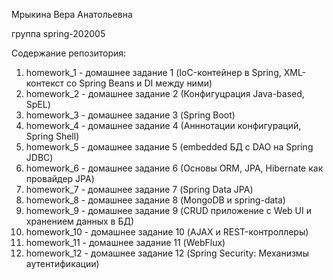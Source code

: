 Мрыкина Вера Анатольевна

группа spring-202005

Содержание репозитория:
1. homework_1 - домашнее задание 1 (IoC-контейнер в Spring, XML-контекст cо Spring Beans и DI между ними)
2. homework_2 - домашнее задание 2 (Конфигуцрация Java-based, SpEL)
3. homework_3 - домашнее задание 3 (Spring Boot)
4. homework_4 - домашнее задание 4 (Анннотации конфигураций, Spring Shell)
5. homework_5 - домашнее задание 5 (embedded БД с DAO на Spring JDBC)
6. homework_6 - домашнее задание 6 (Основы ORM, JPA, Hibernate как провайдер JPA)
7. homework_7 - домашнее задание 7 (Spring Data JPA)
8. homework_8 - домашнее задание 8 (MongoDB и spring-data)
9. homework_9 - домашнее задание 9 (CRUD приложение с Web UI и хранением данных в БД)
10. homework_10 - домашнее задание 10 (AJAX и REST-контроллеры)
11. homework_11 - домашнее задание 11 (WebFlux)
12. homework_12 - домашнее задание 12 (Spring Security: Механизмы аутентификации)
